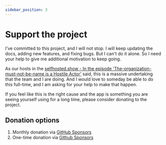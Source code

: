 ```yaml
---
sidebar_position: 3
---
```


# Support the project

I've committed to this project, and I will not stop. I will keep updating the docs, adding new features, and fixing bugs. But I can't do it alone. So I need your help to give me additional motivation to keep going.

As our hosts in the [selfhosted.show - In the episode 'The-organization-must-not-be-name is a Hostile Actor'](https://selfhosted.show/79?t=1418) said, this is a massive undertaking that the team and I are doing. And I would love to someday be able to do this full-time, and I am asking for your help to make that happen.

If you feel like this is the right cause and the app is something you are seeing yourself using for a long time, please consider donating to the project.

## Donation options

1. Monthly donation via [GitHub Sponsors](https://github.com/sponsors/alextran1502)
2. One-time donation via [Github Sponsors](https://github.com/sponsors/alextran1502?frequency=one-time&sponsor=alextran1502)


